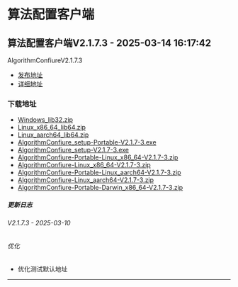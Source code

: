 # 算法配置客户端
## 算法配置客户端V2.1.7.3 - 2025-03-14 16:17:42
AlgorithmConfiureV2.1.7.3
*  [发布地址](https://github.com/jadehh/AlgorithmConfigUI/releases/tag/V2.1.7.3)
*  [详细地址](https://github.com/jadehh/jadehh_file/releases/tag/AlgorithmConfiureV2.1.7.3)
### 下载地址
* [Windows_lib32.zip](https://github.com/jadehh/jadehh_file/releases/download/AlgorithmConfiureV2.1.7.3/Windows_lib32.zip)
* [Linux_x86_64_lib64.zip](https://github.com/jadehh/jadehh_file/releases/download/AlgorithmConfiureV2.1.7.3/Linux_x86_64_lib64.zip)
* [Linux_aarch64_lib64.zip](https://github.com/jadehh/jadehh_file/releases/download/AlgorithmConfiureV2.1.7.3/Linux_aarch64_lib64.zip)
* [AlgorithmConfiure_setup-Portable-V2.1.7-3.exe](https://github.com/jadehh/jadehh_file/releases/download/AlgorithmConfiureV2.1.7.3/AlgorithmConfiure_setup-Portable-V2.1.7-3.exe)
* [AlgorithmConfiure_setup-V2.1.7-3.exe](https://github.com/jadehh/jadehh_file/releases/download/AlgorithmConfiureV2.1.7.3/AlgorithmConfiure_setup-V2.1.7-3.exe)
* [AlgorithmConfiure-Portable-Linux_x86_64-V2.1.7-3.zip](https://github.com/jadehh/jadehh_file/releases/download/AlgorithmConfiureV2.1.7.3/AlgorithmConfiure-Portable-Linux_x86_64-V2.1.7-3.zip)
* [AlgorithmConfiure-Linux_x86_64-V2.1.7-3.zip](https://github.com/jadehh/jadehh_file/releases/download/AlgorithmConfiureV2.1.7.3/AlgorithmConfiure-Linux_x86_64-V2.1.7-3.zip)
* [AlgorithmConfiure-Portable-Linux_aarch64-V2.1.7-3.zip](https://github.com/jadehh/jadehh_file/releases/download/AlgorithmConfiureV2.1.7.3/AlgorithmConfiure-Portable-Linux_aarch64-V2.1.7-3.zip)
* [AlgorithmConfiure-Linux_aarch64-V2.1.7-3.zip](https://github.com/jadehh/jadehh_file/releases/download/AlgorithmConfiureV2.1.7.3/AlgorithmConfiure-Linux_aarch64-V2.1.7-3.zip)
* [AlgorithmConfiure-Portable-Darwin_x86_64-V2.1.7-3.zip](https://github.com/jadehh/jadehh_file/releases/download/AlgorithmConfiureV2.1.7.3/AlgorithmConfiure-Portable-Darwin_x86_64-V2.1.7-3.zip)
##### 更新日志
###### V2.1.7.3 - 2025-03-10
###### 优化
* 优化测试默认地址
----
